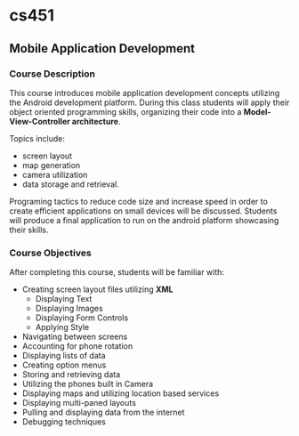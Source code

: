 # cs451
## Mobile Application Development 

### Course Description
This course introduces mobile application development concepts utilizing the Android development platform.  During this class students will apply their object oriented programming skills, organizing their code into a **Model-View-Controller architecture**. 

Topics include:
- screen layout
- map generation
- camera utilization
- data storage and retrieval. 

Programing tactics to reduce code size and increase speed in order to create efficient applications on small devices will be discussed. Students will produce a final application to run on the android platform showcasing their skills.

### Course Objectives
After completing this course, students will be familiar with:
- Creating screen layout files utilizing **XML**
  - Displaying Text
  - Displaying Images
  - Displaying Form Controls
  - Applying Style
- Navigating between screens
-	Accounting for phone rotation
-	Displaying lists of data
-	Creating option menus
-	Storing and retrieving data
-	Utilizing the phones built in Camera
-	Displaying maps and utilizing location based services
-	Displaying multi-paned layouts
-	Pulling and displaying data from the internet
-	Debugging techniques
